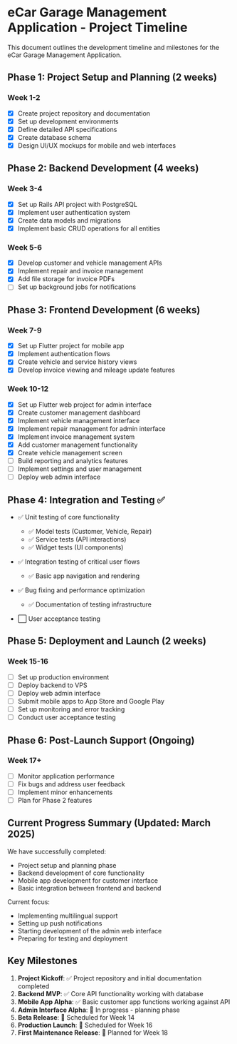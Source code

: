 # eCar Garage Management Application - Project Timeline

This document outlines the development timeline and milestones for the eCar Garage Management Application.

## Phase 1: Project Setup and Planning (2 weeks)

### Week 1-2
- [x] Create project repository and documentation
- [x] Set up development environments
- [x] Define detailed API specifications
- [x] Create database schema
- [x] Design UI/UX mockups for mobile and web interfaces

## Phase 2: Backend Development (4 weeks)

### Week 3-4
- [x] Set up Rails API project with PostgreSQL
- [x] Implement user authentication system
- [x] Create data models and migrations
- [x] Implement basic CRUD operations for all entities

### Week 5-6
- [x] Develop customer and vehicle management APIs
- [x] Implement repair and invoice management
- [x] Add file storage for invoice PDFs
- [ ] Set up background jobs for notifications

## Phase 3: Frontend Development (6 weeks)

### Week 7-9
- [x] Set up Flutter project for mobile app
- [x] Implement authentication flows
- [x] Create vehicle and service history views
- [x] Develop invoice viewing and mileage update features

### Week 10-12
- [x] Set up Flutter web project for admin interface
- [x] Create customer management dashboard
- [x] Implement vehicle management interface
- [x] Implement repair management for admin interface
- [x] Implement invoice management system
- [x] Add customer management functionality
- [x] Create vehicle management screen
- [ ] Build reporting and analytics features
- [ ] Implement settings and user management
- [ ] Deploy web admin interface

## Phase 4: Integration and Testing ✅

- ✅ Unit testing of core functionality
  - ✅ Model tests (Customer, Vehicle, Repair)
  - ✅ Service tests (API interactions)
  - ✅ Widget tests (UI components)

- ✅ Integration testing of critical user flows
  - ✅ Basic app navigation and rendering

- ✅ Bug fixing and performance optimization
  - ✅ Documentation of testing infrastructure

- ⬜ User acceptance testing

## Phase 5: Deployment and Launch (2 weeks)

### Week 15-16
- [ ] Set up production environment
- [ ] Deploy backend to VPS
- [ ] Deploy web admin interface
- [ ] Submit mobile apps to App Store and Google Play
- [ ] Set up monitoring and error tracking
- [ ] Conduct user acceptance testing

## Phase 6: Post-Launch Support (Ongoing)

### Week 17+
- [ ] Monitor application performance
- [ ] Fix bugs and address user feedback
- [ ] Implement minor enhancements
- [ ] Plan for Phase 2 features

## Current Progress Summary (Updated: March 2025)

We have successfully completed:
- Project setup and planning phase
- Backend development of core functionality
- Mobile app development for customer interface
- Basic integration between frontend and backend

Current focus:
- Implementing multilingual support
- Setting up push notifications
- Starting development of the admin web interface
- Preparing for testing and deployment

## Key Milestones

1. **Project Kickoff**: ✅ Project repository and initial documentation completed
2. **Backend MVP**: ✅ Core API functionality working with database
3. **Mobile App Alpha**: ✅ Basic customer app functions working against API
4. **Admin Interface Alpha**: 🔄 In progress - planning phase
5. **Beta Release**: 🔄 Scheduled for Week 14
6. **Production Launch**: 🔄 Scheduled for Week 16
7. **First Maintenance Release**: 🔄 Planned for Week 18 